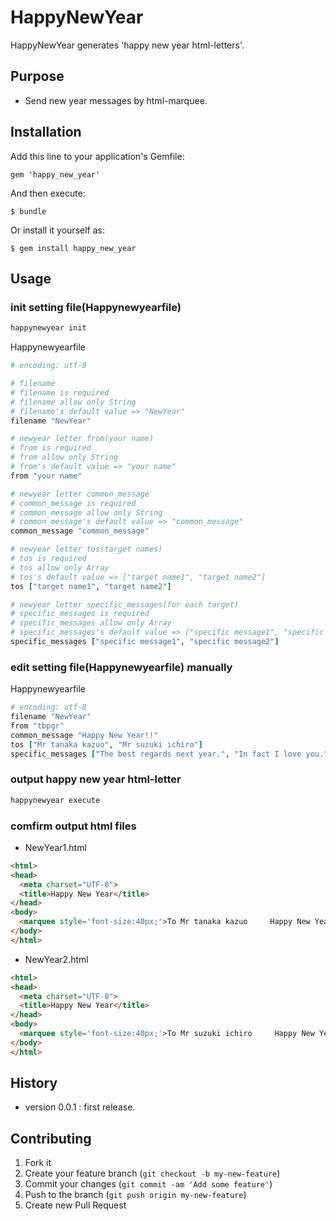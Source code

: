 # HappyNewYear

HappyNewYear generates 'happy new year html-letters'.

## Purpose
* Send new year messages by html-marquee.

## Installation

Add this line to your application's Gemfile:

    gem 'happy_new_year'

And then execute:

    $ bundle

Or install it yourself as:

    $ gem install happy_new_year

## Usage
### init setting file(Happynewyearfile)
~~~bash
happynewyear init
~~~

Happynewyearfile
~~~ruby
# encoding: utf-8

# filename
# filename is required
# filename allow only String
# filename's default value => "NewYear"
filename "NewYear"

# newyear letter from(your name)
# from is required
# from allow only String
# from's default value => "your name"
from "your name"

# newyear letter common_message
# common_message is required
# common_message allow only String
# common_message's default value => "common_message"
common_message "common_message"

# newyear letter tos(target names)
# tos is required
# tos allow only Array
# tos's default value => ["target name1", "target name2"]
tos ["target name1", "target name2"]

# newyear letter specific_messages(for each target)
# specific_messages is required
# specific_messages allow only Array
# specific_messages's default value => ["specific message1", "specific message2"]
specific_messages ["specific message1", "specific message2"]
~~~

### edit setting file(Happynewyearfile) manually
Happynewyearfile
~~~ruby
# encoding: utf-8
filename "NewYear"
from "tbpgr"
common_message "Happy New Year!!"
tos ["Mr tanaka kazuo", "Mr suzuki ichiro"]
specific_messages ["The best regards next year.", "In fact I love you."]
~~~

### output happy new year html-letter
~~~bash
happynewyear execute
~~~

### comfirm output html files
* NewYear1.html
~~~html
<html>
<head>
  <meta charset="UTF-8">
  <title>Happy New Year</title>
</head>
<body>
  <marquee style='font-size:40px;'>To Mr tanaka kazuo     Happy New Year!!     The best regards next year.     From tbpgr</marquee>
</body>
</html>
~~~

* NewYear2.html
~~~html
<html>
<head>
  <meta charset="UTF-8">
  <title>Happy New Year</title>
</head>
<body>
  <marquee style='font-size:40px;'>To Mr suzuki ichiro     Happy New Year!!     In fact I love you.     From tbpgr</marquee>
</body>
</html>
~~~

## History
* version 0.0.1 : first release.

## Contributing

1. Fork it
2. Create your feature branch (`git checkout -b my-new-feature`)
3. Commit your changes (`git commit -am 'Add some feature'`)
4. Push to the branch (`git push origin my-new-feature`)
5. Create new Pull Request
